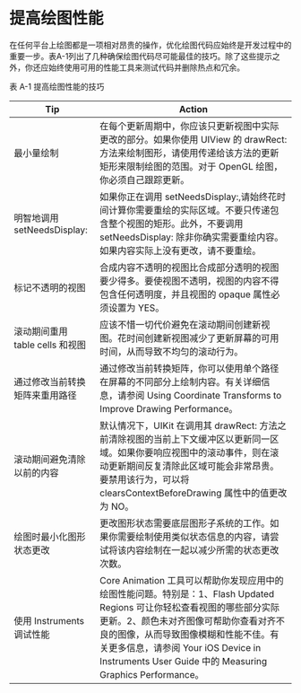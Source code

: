 # 提高绘图性能

在任何平台上绘图都是一项相对昂贵的操作，优化绘图代码应始终是开发过程中的重要一步。表A-1列出了几种确保绘图代码尽可能最佳的技巧。除了这些提示之外，你还应始终使用可用的性能工具来测试代码并删除热点和冗余。

表 A-1 提高绘图性能的技巧

| Tip | Action |
| - | - |
| 最小量绘制 | 在每个更新周期中，你应该只更新视图中实际更改的部分。如果你使用 UIView 的 drawRect: 方法来绘制图形，请使用传递给该方法的更新矩形来限制绘图的范围。对于 OpenGL 绘图，你必须自己跟踪更新。 |
| 明智地调用 setNeedsDisplay: | 如果你正在调用 setNeedsDisplay:,请始终花时间计算你需要重绘的实际区域。不要只传递包含整个视图的矩形。此外，不要调用 setNeedsDisplay: 除非你确实需要重绘内容。如果内容实际上没有更改，请不要重绘。 |
| 标记不透明的视图 | 合成内容不透明的视图比合成部分透明的视图要少得多。要使视图不透明，视图的内容不得包含任何透明度，并且视图的 opaque 属性必须设置为 YES。 |
| 滚动期间重用 table cells 和视图 | 应该不惜一切代价避免在滚动期间创建新视图。花时间创建新视图减少了更新屏幕的可用时间，从而导致不均匀的滚动行为。 |
| 通过修改当前转换矩阵来重用路径 | 通过修改当前转换矩阵，你可以使用单个路径在屏幕的不同部分上绘制内容。有关详细信息，请参阅 Using Coordinate Transforms to Improve Drawing Performance。 |
| 滚动期间避免清除以前的内容 | 默认情况下，UIKit 在调用其 drawRect: 方法之前清除视图的当前上下文缓冲区以更新同一区域。如果你要响应视图中的滚动事件，则在滚动更新期间反复清除此区域可能会非常昂贵。要禁用该行为，可以将 clearsContextBeforeDrawing 属性中的值更改为 NO。 |
| 绘图时最小化图形状态更改 | 更改图形状态需要底层图形子系统的工作。如果你需要绘制使用类似状态信息的内容，请尝试将该内容绘制在一起以减少所需的状态更改次数。 |
| 使用 Instruments 调试性能 | Core Animation 工具可以帮助你发现应用中的绘图性能问题。特别是：1、Flash Updated Regions 可让你轻松查看视图的哪些部分实际更新。2、颜色未对齐图像可帮助你查看对齐不良的图像，从而导致图像模糊和性能不佳。有关更多信息，请参阅 Your iOS Device in Instruments User Guide 中的 Measuring Graphics Performance。 |